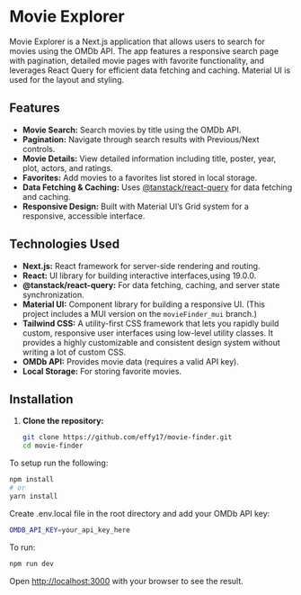 # Movie Explorer

Movie Explorer is a Next.js application that allows users to search for movies using the OMDb API. The app features a responsive search page with pagination, detailed movie pages with favorite functionality, and leverages React Query for efficient data fetching and caching. Material UI is used for the layout and styling.

## Features

- **Movie Search:** Search movies by title using the OMDb API.
- **Pagination:** Navigate through search results with Previous/Next controls.
- **Movie Details:** View detailed information including title, poster, year, plot, actors, and ratings.
- **Favorites:** Add movies to a favorites list stored in local storage.
- **Data Fetching & Caching:** Uses [@tanstack/react-query](https://tanstack.com/query/latest) for data fetching and caching.
- **Responsive Design:** Built with Material UI’s Grid system for a responsive, accessible interface.

## Technologies Used

- **Next.js:** React framework for server-side rendering and routing.
- **React:** UI library for building interactive interfaces,using 19.0.0.
- **@tanstack/react-query:** For data fetching, caching, and server state synchronization.
- **Material UI:** Component library for building a responsive UI.  (This project includes a MUI version on the `movieFinder_mui` branch.)
- **Tailwind CSS:** A utility-first CSS framework that lets you rapidly build custom, responsive user interfaces using low-level utility classes. It provides a highly customizable and consistent design system without writing a lot of custom CSS.
- **OMDb API:** Provides movie data (requires a valid API key).
- **Local Storage:** For storing favorite movies.

## Installation

1. **Clone the repository:**

   ```bash
   git clone https://github.com/effy17/movie-finder.git
   cd movie-finder

To setup run the following:
```bash
npm install
# or
yarn install
```
Create .env.local file in the root directory and add your OMDb API key:
```bash
OMDB_API_KEY=your_api_key_here
```
To run:
```bash
npm run dev
```

Open [http://localhost:3000](http://localhost:3000) with your browser to see the result.
